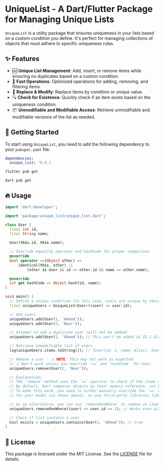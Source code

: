 # UniqueList - A Dart/Flutter Package for Managing Unique Lists

`UniqueList` is a utility package that ensures uniqueness in your lists based on a custom condition
you define. It's perfect for managing collections of objects that must adhere to specific uniqueness
rules.

## ✨ Features

- 🆕 **Unique List Management**: Add, insert, or remove items while ensuring no duplicates based on a
  custom condition.
- 🚀 **Fast Operations**: Optimized operations for adding, removing, and filtering items.
- 🔄 **Replace & Modify**: Replace items by condition or unique value.
- 🔍 **Check for Existence**: Quickly check if an item exists based on the uniqueness condition.
- 📦 **Unmodifiable and Modifiable Access**: Retrieve unmodifiable and modifiable versions of the
  list as needed.

## 🚀 Getting Started

To start using `UniqueList`, you need to add the following dependency to your `pubspec.yaml` file:

```yaml
dependencies:
  unique_list: ^0.0.1
```

```bash
flutter pub get
```
```bash
dart pub get
```

## 🔥 Usage

```dart
import 'dart:developer';

import 'package:unique_list/unique_list.dart';

class User {
  final int id;
  final String name;

  User(this.id, this.name);

  // Override equality operator and hashCode for proper comparison
  @override
  bool operator ==(Object other) =>
      identical(this, other) ||
          (other is User && id == other.id && name == other.name);

  @override
  int get hashCode => Object.hash(id, name);
}

void main() {
  // Define a unique condition (in this case, users are unique by their ID)
  final uniqueUsers = UniqueList<User>((user) => user.id);

  // Add users
  uniqueUsers.add(User(1, 'Ahmad'));
  uniqueUsers.add(User(2, 'Nour'));

  // Attempt to add a duplicate user (will not be added)
  uniqueUsers.add(User(1, 'Ahmad')); // This won't be added as ID 1 already exists

  // Retrieve unmodifiable list of users
  log(uniqueUsers.items.toString()); // [User(id: 1, name: Alice), User(id: 2, name: Bob)]

  // Remove a user - ⚠️ NOTE: This may not work as expected
  // ⚠️ Won't work unless you override `==` and `hashCode` for User
  uniqueUsers.remove(User(2, 'Nour'));

  // Explanation:
  // The `remove` method uses the `==` operator to check if the items match. 
  // By default, Dart compares objects by their memory reference, not by the fields inside the object.
  // To make this work, you need to either manually override the `==` operator and `hashCode` 
  // for your model (as shown above), or use third-party libraries like `equatable`, `freezed`, etc.

  // As an alternative, you can use `removeOneWhere` to remove an item by a condition
  uniqueUsers.removeOneWhere((user) => user.id == 2); // Works even without `==` override

  // Check if list contains a user
  bool exists = uniqueUsers.contains(User(1, 'Ahmad')); // true
}
```

## 📄 License

This package is licensed under the MIT License. See the [LICENSE](LICENSE) file for details.